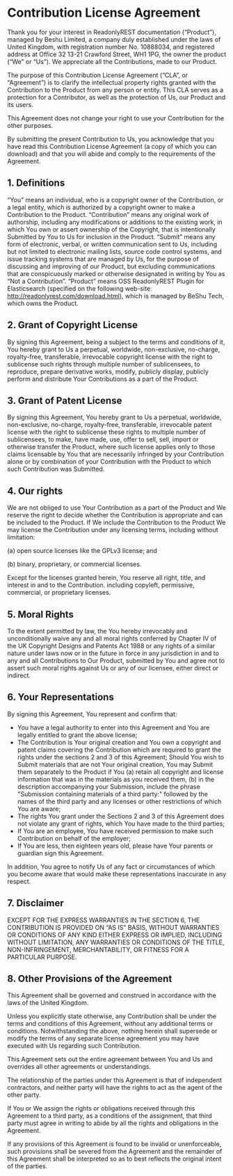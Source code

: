 # Contribution License Agreement


Thank you for your interest in ReadonlyREST documentation (“Product”), managed by Beshu Limited, a company duly established under the laws of United Kingdom, with registration number No. 10888034, and registered address at Office 32 13-21 Crawford Street, WH1 1PG, the owner the product (“We” or “Us”). We appreciate all the Contributions, made to our Product.

The purpose of this Contribution License Agreement (“CLA”, or “Agreement”) is to clarify the intellectual property rights granted with the Contribution to the Product from any person or entity. This CLA serves as a protection for a Contributor, as well as the protection of Us, our Product and its users.

This Agreement does not change your right to use your Contribution for the other purposes.


By submitting the present Contribution to Us, you acknowledge that you have read this Contribution License Agreement (a copy of which you can download) and that you will abide and comply to the requirements of the Agreement.



## 1. Definitions
“You” means an individual, who is a copyright owner of the Contribution, or a legal entity, which is authorized by a copyright owner to make a Contribution to the Product.
“Contribution” means any original work of authorship, including any modifications or additions to the existing work, in which You own or assert ownership of the Copyright, that is intentionally Submitted by You to Us for inclusion in the Product.
“Submit” means any form of electronic, verbal, or written communication sent to Us, including but not limited to electronic mailing lists, source code control systems, and issue tracking systems that are managed by Us, for the purpose of discussing and improving of our Product, but excluding communications that are conspicuously marked or otherwise designated in writing by You as “Not a Contribution”.
“Product” means OSS ReadonlyREST Plugin for Elasticsearch (specified on the following web-site: http://readonlyrest.com/download.html), which is managed by BeShu Tech, which owns the Product.


## 2. Grant of Copyright License
By signing this Agreement, being a subject to the terms and conditions of it, You hereby grant to Us a perpetual, worldwide, non-exclusive, no-charge, royalty-free, transferable, irrevocable copyright license with the right to sublicense such rights through multiple number of sublicensees, to reproduce, prepare derivative works, modify, publicly display, publicly perform and distribute Your Contributions as a part of the Product.

## 3. Grant of Patent License 
By signing this Agreement, You hereby grant to Us a perpetual, worldwide, non-exclusive, no-charge, royalty-free, transferable, irrevocable patent license with the right to sublicense these rights to multiple number of sublicensees, to make, have made, use, offer to sell, sell, import or otherwise transfer the Product, where such license applies only to those claims licensable by You that are necessarily infringed by your Contribution alone or by combination of your Contribution with the Product to which such Contribution was Submitted. 

## 4. Our rights 
We are not obliged to use Your Contribution as a part of the Product and We reserve the right to decide whether the Contribution is appropriate and can be included to the Product.
If We include the Contribution to the Product We may license the Contribution under any licensing terms, including without limitation: 

(a) open source licenses like the GPLv3 license; and 

(b) binary, proprietary, or commercial licenses. 

Except for the licenses granted herein, You reserve all right, title, and interest in and to the Contribution. including copyleft, permissive, commercial, or proprietary licenses.


## 5. Moral Rights
To the extent permitted by law, the You hereby irrevocably and unconditionally waive any and all moral rights conferred by Chapter IV of the UK Copyright Designs and Patents Act 1988 or any rights of a similar nature under laws now or in the future in force in any jurisdiction in and to any and all Contributions to Our Product, submitted by You and agree not to assert such moral rights against Us or any of our licensee, either direct or indirect.


## 6. Your Representations
By signing this Agreement, You represent and confirm that:


* You have a legal authority to enter into this Agreement and You are legally entitled to grant the above license;
* The Contribution is Your original creation and You own a copyright and patent claims covering the Contribution which are required to grant the rights under the sections 2 and 3 of this Agreement; Should You wish to Submit materials that are not Your original creation, You may Submit them separately to the Product if You (a) retain all copyright and license information that was in the materials as you received them, (b) in the description accompanying your Submission, include the phrase "Submission containing materials of a third party:" followed by the names of the third party and any licenses or other restrictions of which You are aware;
* The rights You grant under the Sections 2 and 3 of this Agreement does not violate any grant of rights, which You have made to the third parties;
* If You are an employee, You have received permission to make such Contribution on behalf of the employer;
* If You are less, then eighteen years old, please have Your parents or guardian sign this Agreement.


In addition, You agree to notify Us of any fact or circumstances of which you become aware that would make these representations inaccurate in any respect.


## 7. Disclaimer 
EXCEPT FOR THE EXPRESS WARRANTIES IN THE SECTION 6, THE CONTRIBUTION IS PROVIDED ON “AS IS” BASIS, WITHOUT WARRANTIES OR CONDITIONS OF ANY KIND EITHER EXPRESS OR IMPLIED, INCLUDING WITHOUT LIMITATION, ANY WARRANTIES OR CONDITIONS OF THE TITLE, NON-INFRINGEMENT, MERCHANTABILITY, OR FITNESS FOR A PARTICULAR PURPOSE. 


## 8. Other Provisions of the Agreement
This Agreement shall be governed and construed in accordance with the laws of the United Kingdom.

Unless you explicitly state otherwise, any Contribution shall be under the terms and conditions of this Agreement, without any additional terms or conditions. Notwithstanding the above, nothing herein shall supersede or modify the terms of any separate license agreement you may have executed with Us regarding such Contribution.

This Agreement sets out the entire agreement between You and Us and overrides all other agreements or understandings.

The relationship of the parties under this Agreement is that of independent contractors, and neither party will have the rights to act as the agent of the other party.

If You or We assign the rights or obligations received through this Agreement to a third party, as a conditions of the assignment, that third party must agree in writing to abide by all the rights and obligations in the Agreement. 

If any provisions of this Agreement is found to be invalid or unenforceable, such provisions shall be severed from the Agreement and the remainder of this Agreement shall be interpreted so as to best reflects the original intent of the parties.
